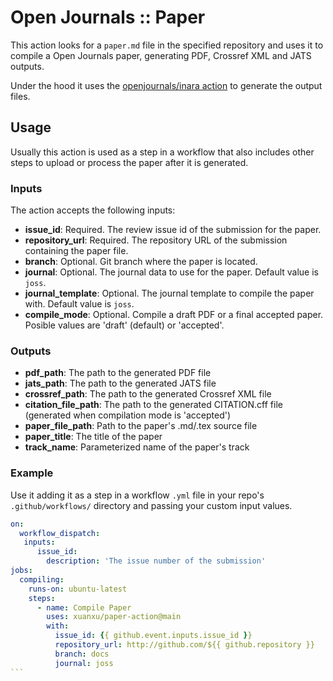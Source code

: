 # Open Journals :: Paper

This action looks for a `paper.md` file in the specified repository and uses it to compile a Open Journals paper, generating PDF, Crossref XML and JATS outputs.

Under the hood it uses the [openjournals/inara action](https://github.com/openjournals/inara) to generate the output files.

## Usage

Usually this action is used as a step in a workflow that also includes other steps to upload or process the paper after it is generated.

### Inputs

The action accepts the following inputs:

- **issue_id**: Required. The review issue id of the submission for the paper.
- **repository_url**: Required. The repository URL of the submission containing the paper file.
- **branch**: Optional. Git branch where the paper is located.
- **journal**: Optional. The journal data to use for the paper. Default value is `joss`.
- **journal_template**: Optional. The journal template to compile the paper with. Default value is `joss`.
- **compile_mode**: Optional. Compile a draft PDF or a final accepted paper. Posible values are 'draft' (default) or 'accepted'.

### Outputs

- **pdf_path**: The path to the generated PDF file
- **jats_path**: The path to the generated JATS file
- **crossref_path**: The path to the generated Crossref XML file
- **citation_file_path**: The path to the generated CITATION.cff file (generated when compilation mode is 'accepted')
- **paper_file_path**: Path to the paper's .md/.tex source file
- **paper_title**: The title of the paper
- **track_name**: Parameterized name of the paper's track

### Example

Use it adding it as a step in a workflow `.yml` file in your repo's `.github/workflows/` directory and passing your custom input values.

````yaml
on:
  workflow_dispatch:
   inputs:
      issue_id:
        description: 'The issue number of the submission'
jobs:
  compiling:
    runs-on: ubuntu-latest
    steps:
      - name: Compile Paper
        uses: xuanxu/paper-action@main
        with:
          issue_id: {{ github.event.inputs.issue_id }}
          repository_url: http://github.com/${{ github.repository }}
          branch: docs
          journal: joss
```
